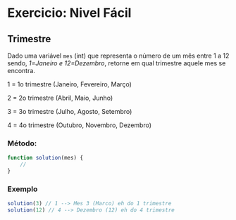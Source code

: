 # Exercicio: Nivel Fácil

## Trimestre

Dado uma variável `mes` (int) que representa o número de um mês entre 1 a 12 sendo, _1=Janeiro e 12=Dezembro_, 
retorne em qual trimestre aquele mes se encontra.

1 = 1o trimestre (Janeiro, Fevereiro, Março)

2 = 2o trimestre (Abril, Maio, Junho)

3 = 3o trimestre (Julho, Agosto, Setembro)

4 = 4o trimestre (Outubro, Novembro, Dezembro)

### Método:

```javascript
function solution(mes) {
    // 
}

```

### Exemplo

```javascript
solution(3) // 1 --> Mes 3 (Marco) eh do 1 trimestre
solution(12) // 4 --> Dezembro (12) eh do 4 trimestre
```
